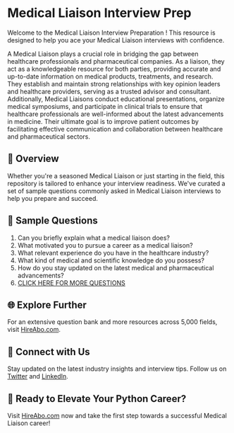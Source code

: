 # Medical Liaison Interview Prep

Welcome to the Medical Liaison Interview Preparation ! This resource is designed to help you ace your Medical Liaison interviews with confidence.

A Medical Liaison plays a crucial role in bridging the gap between healthcare professionals and pharmaceutical companies. As a liaison, they act as a knowledgeable resource for both parties, providing accurate and up-to-date information on medical products, treatments, and research. They establish and maintain strong relationships with key opinion leaders and healthcare providers, serving as a trusted advisor and consultant. Additionally, Medical Liaisons conduct educational presentations, organize medical symposiums, and participate in clinical trials to ensure that healthcare professionals are well-informed about the latest advancements in medicine. Their ultimate goal is to improve patient outcomes by facilitating effective communication and collaboration between healthcare and pharmaceutical sectors.

## 🚀 Overview

Whether you're a seasoned Medical Liaison or just starting in the field, this repository is tailored to enhance your interview readiness. We've curated a set of sample questions commonly asked in Medical Liaison interviews to help you prepare and succeed.

## 📝 Sample Questions

1. Can you briefly explain what a medical liaison does?
2. What motivated you to pursue a career as a medical liaison?
3. What relevant experience do you have in the healthcare industry?
4. What kind of medical and scientific knowledge do you possess?
5. How do you stay updated on the latest medical and pharmaceutical advancements?
6. [CLICK HERE FOR MORE QUESTIONS](https://hireabo.com/job/2_1_47/Medical%20Liaison)

## 🌐 Explore Further

For an extensive question bank and more resources across 5,000 fields, visit [HireAbo.com](https://www.hireabo.com).

## 📱 Connect with Us

Stay updated on the latest industry insights and interview tips. Follow us on [Twitter](https://twitter.com/hireabo) and [LinkedIn](https://www.linkedin.com/in/hire-abo-3609972a8/).

## 🚀 Ready to Elevate Your Python Career?

Visit [HireAbo.com](https://www.hireabo.com) now and take the first step towards a successful Medical Liaison career!